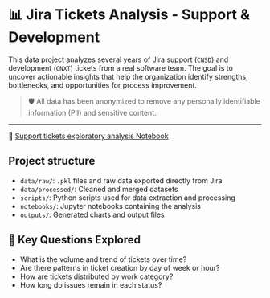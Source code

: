 # 📊 Jira Tickets Analysis - Support & Development

This data project analyzes several years of Jira support (`CNSD`) and development (`CNXT`) tickets from a real software team. The goal is to uncover actionable insights that help the organization identify strengths, bottlenecks, and opportunities for process improvement.

> 🛡️ All data has been anonymized to remove any personally identifiable information (PII) and sensitive content.

---


📘 [Support tickets exploratory analysis Notebook](notebooks/01%20EDA%20Support.ipynb)


## Project structure

- `data/raw/`: `.pkl` files and raw data exported directly from Jira  
- `data/processed/`: Cleaned and merged datasets  
- `scripts/`: Python scripts used for data extraction and processing
- `notebooks/`: Jupyter notebooks containing the analysis
- `outputs/`: Generated charts and output files


## 📌 Key Questions Explored

- What is the volume and trend of tickets over time?
- Are there patterns in ticket creation by day of week or hour?
- How are tickets distributed by work category?
- How long do issues remain in each status?


